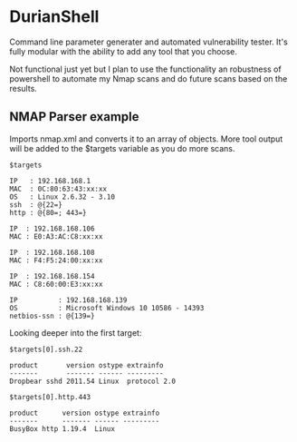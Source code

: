 # DurianShell
Command line parameter generater and automated vulnerability tester. It's fully modular with the ability to add any tool that you choose.

Not functional just yet but I plan to use the functionality an robustness of powershell to automate my Nmap scans and do future scans based on the results. 

## NMAP Parser example
Imports nmap.xml and converts it to an array of objects. More tool output will be added to the $targets variable as you do more scans.
```
$targets

IP   : 192.168.168.1
MAC  : 0C:80:63:43:xx:xx
OS   : Linux 2.6.32 - 3.10
ssh  : @{22=}
http : @{80=; 443=}

IP  : 192.168.168.106
MAC : E0:A3:AC:C8:xx:xx

IP  : 192.168.168.108
MAC : F4:F5:24:00:xx:xx

IP  : 192.168.168.154
MAC : C8:60:00:E3:xx:xx

IP          : 192.168.168.139
OS          : Microsoft Windows 10 10586 - 14393
netbios-ssn : @{139=}
```


Looking deeper into the first target:
```
$targets[0].ssh.22

product       version ostype extrainfo   
-------       ------- ------ ---------   
Dropbear sshd 2011.54 Linux  protocol 2.0

$targets[0].http.443

product      version ostype extrainfo
-------      ------- ------ ---------
BusyBox http 1.19.4  Linux          
```
